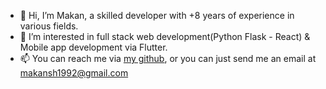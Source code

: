 - 👋 Hi, I’m Makan, a skilled developer with +8 years of experience in various fields.
- 👀 I’m interested in full stack web development(Python Flask - React) & Mobile app development via Flutter.
- 📫 You can reach me via <a href="https://github.com/MakanShabani">my github</a>, or you can just send me an email at makansh1992@gmail.com

